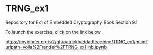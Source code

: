 # TRNG_ex1
Repository for Ex1 of Embedded Cryptography Book Section 9.1

To launch the exercise, click on the link below

https://mybinder.org/v2/gh/patrickhaddadteaching/TRNG_ex1/main?urlpath=voila%2Frender%2FTRNG_ex1_nb.ipynb
